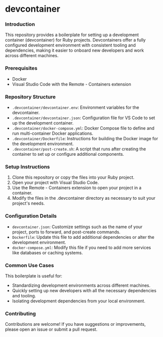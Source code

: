 # devcontainer

### Introduction
This repository provides a boilerplate for setting up a development container (devcontainer) for Ruby projects. Devcontainers offer a fully configured development environment with consistent tooling and dependencies, making it easier to onboard new developers and work across different machines.

### Prerequisites
- Docker
- Visual Studio Code with the Remote - Containers extension

### Repository Structure
- ``.devcontainer/devcontainer.env``: Environment variables for the devcontainer.
- ``.devcontainer/devcontainer.json``: Configuration file for VS Code to set up the development container.
- ``.devcontainer/docker-compose.yml``: Docker Compose file to define and run multi-container Docker applications.
- ``.devcontainer/Dockerfile``: Instructions for building the Docker image for the development environment.
- ``.devcontainer/post-create.sh``: A script that runs after creating the container to set up or configure additional components.

### Setup Instructions
1. Clone this repository or copy the files into your Ruby project.
2. Open your project with Visual Studio Code.
3. Use the Remote - Containers extension to open your project in a container.
4. Modify the files in the .devcontainer directory as necessary to suit your project's needs.

### Configuration Details
- ``devcontainer.json``: Customize settings such as the name of your project, ports to forward, and post-create commands.
- ``Dockerfile``: Update this file to add additional dependencies or alter the development environment.
- ``docker-compose.yml``: Modify this file if you need to add more services like databases or caching systems.

### Common Use Cases
This boilerplate is useful for:

- Standardizing development environments across different machines.
- Quickly setting up new developers with all the necessary dependencies and tooling.
- Isolating development dependencies from your local environment.

### Contributing
Contributions are welcome! If you have suggestions or improvements, please open an issue or submit a pull request.

